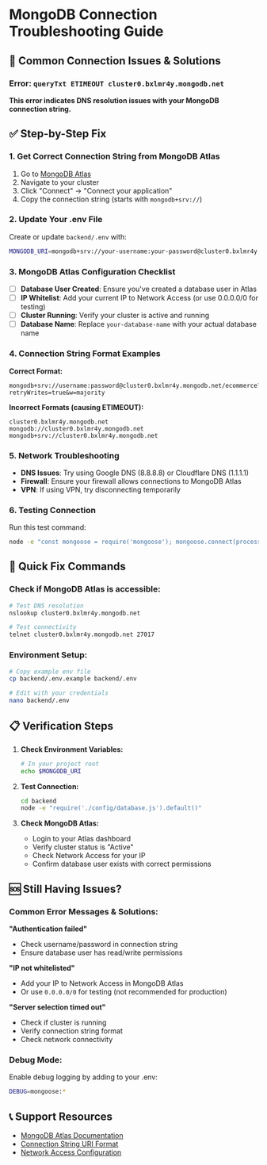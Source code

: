 # MongoDB Connection Troubleshooting Guide

## 🔧 Common Connection Issues & Solutions

### Error: `queryTxt ETIMEOUT cluster0.bxlmr4y.mongodb.net`

**This error indicates DNS resolution issues with your MongoDB connection string.**

## ✅ Step-by-Step Fix

### 1. **Get Correct Connection String from MongoDB Atlas**
1. Go to [MongoDB Atlas](https://cloud.mongodb.com)
2. Navigate to your cluster
3. Click "Connect" → "Connect your application"
4. Copy the connection string (starts with `mongodb+srv://`)

### 2. **Update Your .env File**
Create or update `backend/.env` with:
```bash
MONGODB_URI=mongodb+srv://your-username:your-password@cluster0.bxlmr4y.mongodb.net/your-database-name?retryWrites=true&w=majority
```

### 3. **MongoDB Atlas Configuration Checklist**
- [ ] **Database User Created**: Ensure you've created a database user in Atlas
- [ ] **IP Whitelist**: Add your current IP to Network Access (or use 0.0.0.0/0 for testing)
- [ ] **Cluster Running**: Verify your cluster is active and running
- [ ] **Database Name**: Replace `your-database-name` with your actual database name

### 4. **Connection String Format Examples**

**Correct Format:**
```
mongodb+srv://username:password@cluster0.bxlmr4y.mongodb.net/ecommerce?retryWrites=true&w=majority
```

**Incorrect Formats (causing ETIMEOUT):**
```
cluster0.bxlmr4y.mongodb.net
mongodb://cluster0.bxlmr4y.mongodb.net
mongodb+srv://cluster0.bxlmr4y.mongodb.net
```

### 5. **Network Troubleshooting**
- **DNS Issues**: Try using Google DNS (8.8.8.8) or Cloudflare DNS (1.1.1.1)
- **Firewall**: Ensure your firewall allows connections to MongoDB Atlas
- **VPN**: If using VPN, try disconnecting temporarily

### 6. **Testing Connection**
Run this test command:
```bash
node -e "const mongoose = require('mongoose'); mongoose.connect(process.env.MONGODB_URI).then(() => console.log('Connected!')).catch(err => console.error(err))"
```

## 🚀 Quick Fix Commands

### Check if MongoDB Atlas is accessible:
```bash
# Test DNS resolution
nslookup cluster0.bxlmr4y.mongodb.net

# Test connectivity
telnet cluster0.bxlmr4y.mongodb.net 27017
```

### Environment Setup:
```bash
# Copy example env file
cp backend/.env.example backend/.env

# Edit with your credentials
nano backend/.env
```

## 📋 Verification Steps

1. **Check Environment Variables:**
   ```bash
   # In your project root
   echo $MONGODB_URI
   ```

2. **Test Connection:**
   ```bash
   cd backend
   node -e "require('./config/database.js').default()"
   ```

3. **Check MongoDB Atlas:**
   - Login to your Atlas dashboard
   - Verify cluster status is "Active"
   - Check Network Access for your IP
   - Confirm database user exists with correct permissions

## 🆘 Still Having Issues?

### Common Error Messages & Solutions:

**"Authentication failed"**
- Check username/password in connection string
- Ensure database user has read/write permissions

**"IP not whitelisted"**
- Add your IP to Network Access in MongoDB Atlas
- Or use `0.0.0.0/0` for testing (not recommended for production)

**"Server selection timed out"**
- Check if cluster is running
- Verify connection string format
- Check network connectivity

### Debug Mode:
Enable debug logging by adding to your .env:
```bash
DEBUG=mongoose:*
```

## 📞 Support Resources
- [MongoDB Atlas Documentation](https://docs.atlas.mongodb.com/)
- [Connection String URI Format](https://docs.mongodb.com/manual/reference/connection-string/)
- [Network Access Configuration](https://docs.atlas.mongodb.com/security/ip-access-list/)
